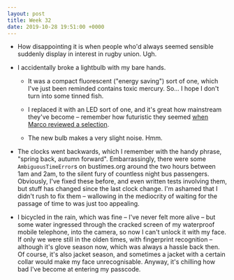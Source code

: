```yaml
---
layout: post
title: Week 32
date: 2019-10-28 19:51:00 +0000
---
```


- How disappointing it is when people who'd always seemed sensible suddenly display in interest in rugby union. Ugh.

- I accidentally broke a lightbulb with my bare hands.

    - It was a compact fluorescent ("energy saving") sort of one, which I've just been reminded contains toxic mercury. So... I hope I don't turn into some tinned fish.

    - I replaced it with an LED sort of one, and it's great how mainstream they've become – remember how futuristic they seemed [when Marco reviewed a selection](https://marco.org/2012/04/09/led-light-bulbs-reviewed).

    - The new bulb makes a very slight noise. Hmm.

- The clocks went backwards, which I remember with the handy phrase, "spring back, autumn forward". Embarrassingly, there were some `AmbiguousTimeError`s on bustimes.org around the two hours between 1am and 2am, to the silent fury of countless night bus passengers. Obviously, I've fixed these before, and even written tests involving them, but stuff has changed since the last clock change. I'm ashamed that I didn't rush to fix them – wallowing in the mediocrity of waiting for the passage of time to was just too appealing.

- I bicycled in the rain, which was fine – I've never felt more alive – but some water ingressed through the cracked screen of my waterproof mobile telephone, into the camera, so now I can't unlock it with my face. If only we were still in the olden times, with fingerprint recognition – although it's glove season now, which was always a hassle back then. Of course, it's also jacket season, and sometimes a jacket with a certain collar would make my face unrecognisable. Anyway, it's chilling how bad I've become at entering my passcode.
